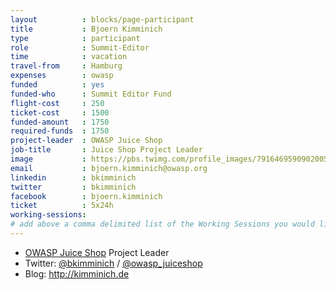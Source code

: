 ```yaml
---
layout          : blocks/page-participant
title           : Bjoern Kimminich
type            : participant
role            : Summit-Editor
time            : vacation
travel-from     : Hamburg
expenses        : owasp
funded          : yes
funded-who      : Summit Editor Fund
flight-cost     : 250
ticket-cost     : 1500
funded-amount   : 1750
required-funds  : 1750
project-leader  : OWASP Juice Shop
job-title       : Juice Shop Project Leader
image           : https://pbs.twimg.com/profile_images/791646959090200576/hHp8iliO_400x400.jpg
email           : bjoern.kimminich@owasp.org
linkedin        : bkimminich
twitter         : bkimminich
facebook        : bjoern.kimminich
ticket          : 5x24h
working-sessions:
# add above a comma delimited list of the Working Sessions you would like to attend (use the session's title)
---
```


* [OWASP Juice Shop](https://www.owasp.org/index.php/OWASP_Juice_Shop_Project) Project Leader
* Twitter: [@bkimminich](https://twitter.com/bkimminich) / [@owasp_juiceshop](https://twitter.com/owasp_juiceshop)
* Blog: <http://kimminich.de>
